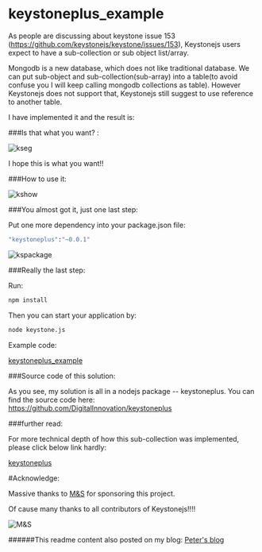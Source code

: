 # keystoneplus_example

As people are discussing about keystone issue 153 (https://github.com/keystonejs/keystone/issues/153), Keystonejs users expect to have a sub-collection or sub object list/array.

Mongodb is a new database, which does not like traditional database. We can put sub-object and sub-collection(sub-array) into a table(to avoid confuse you I will keep calling mongodb collections as table). However Keystonejs does not support that, Keystonejs still suggest to use reference to another table.

I have implemented it and the result is:


###Is that what you want? :

![kseg](http://1.bp.blogspot.com/-bnBp5Wm3nTc/VMYEh0qNc8I/AAAAAAAAVT8/3RWKfmbiw_E/s1600/Snip20150126_1.png) 

I hope this is what you want!!

###How to use it:

![kshow](http://3.bp.blogspot.com/-mmEMygKGL3k/VMYIlOpVqZI/AAAAAAAAVUI/qVDYUw9YOTc/s1600/Snip20150126_3.png) 


###You almost got it, just one last step:

Put one more dependency into your package.json file:

```bash
"keystoneplus":"~0.0.1"
```


![kspackage](http://4.bp.blogspot.com/-F1NbQaS4jyI/VMZQQ4yA2SI/AAAAAAAAVUY/smphPhY5cOk/s1600/Snip20150126_4.png) 




###Really the last step:

Run:
```bash
npm install
```

Then you can start your application by:
```bash
node keystone.js
```


Example code:

[keystoneplus_example](https://github.com/wangpingsx/keystoneplus_example)




###Source code of this solution:


As you see, my solution is all in a nodejs package -- keystoneplus. You can find the source code here:  https://github.com/DigitalInnovation/keystoneplus




###further read:

For more technical depth of how this sub-collection was implemented, please click below link hardly:

[keystoneplus](http://baiduhix.blogspot.co.uk/2015/01/a-new-type-of-keystonejs-objectarray_26.html)





#Acknowledge:


Massive thanks to [M&S](http://www.marksandspencer.com/) for sponsoring this project.

Of cause many thanks to all contributors of Keystonejs!!!!


![M&S](http://asset1.marksandspencer.com/is/image/mands/logo-mns?$CHECKOUT_LOGO$)



######This readme content also posted on my blog:  [Peter's blog](http://baiduhix.blogspot.co.uk/2015/01/a-new-type-of-keystonejs-objectarray.html)









